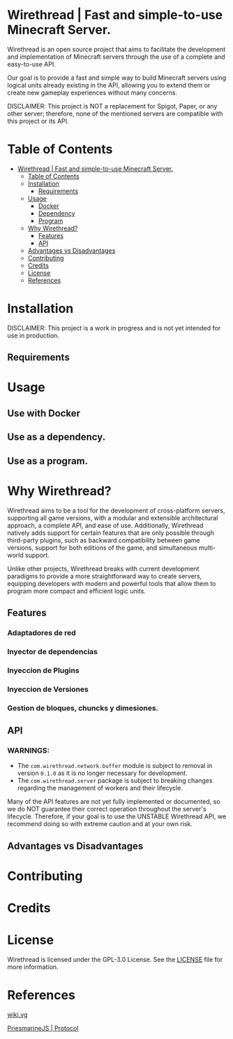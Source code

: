 # Wirethread | Fast and simple-to-use Minecraft Server.

Wirethread is an open source project that aims to facilitate the development and implementation of Minecraft servers
through the use of a complete and easy-to-use API.

Our goal is to provide a fast and simple way to build Minecraft servers using logical units already existing in the API,
allowing you to extend them or create new gameplay experiences without many concerns.

DISCLAIMER: This project is NOT a replacement for Spigot, Paper, or any other server; therefore, none of the mentioned
servers are compatible with this project or its API.

# Table of Contents

- [Wirethread | Fast and simple-to-use Minecraft Server.](#wirethread--fast-and-simple-to-use-minecraft-server)
    - [Table of Contents](#table-of-contents)
    - [Installation](#installation)
        - [Requirements](#requirements)
    - [Usage](#usage)
        - [Docker](#use-with-docker)
        - [Dependency](#use-as-a-dependency)
        - [Program](#use-as-a-program)
    - [Why Wirethread?](#why-wirethread)
        - [Features](#features)
        - [API](#api)
    - [Advantages vs Disadvantages](#advantages-vs-disadvantages)
    - [Contributing](#contributing)
    - [Credits](#credits)
    - [License](#license)
    - [References](#references)

# Installation

DISCLAIMER: This project is a work in progress and is not yet intended for use in production.

## Requirements

# Usage

## Use with Docker

## Use as a dependency.

## Use as a program.

# Why Wirethread?

Wirethread aims to be a tool for the development of cross-platform servers, supporting all game versions, with a modular
and extensible architectural approach, a complete API, and ease of use. Additionally, Wirethread natively adds support
for certain features that are only possible through third-party plugins,
such as backward compatibility between game versions, support for both editions of the game, and simultaneous
multi-world support.

Unlike other projects, Wirethread breaks with current development paradigms to provide a more straightforward way to
create servers, equipping developers with modern and powerful tools that allow them to program more compact and
efficient logic units.

## Features

### Adaptadores de red

### Inyector de dependencias

### Inyeccion de Plugins

### Inyeccion de Versiones

### Gestion de bloques, chuncks y dimesiones.

## API

### WARNINGS:

- The `com.wirethread.network.buffer` module is subject to removal in version `0.1.0` as it is no longer necessary for
  development.
- The `com.wirethread.server` package is subject to breaking changes regarding the management of workers and their
  lifecycle.

Many of the API features are not yet fully implemented or documented, so we do NOT guarantee their correct operation
throughout the server's lifecycle. Therefore, if your goal is to use the UNSTABLE Wirethread API, we recommend doing so
with extreme caution and at your own risk.

## Advantages vs Disadvantages

# Contributing

# Credits

# License

Wirethread is licensed under the GPL-3.0 License. See the [LICENSE](LICENSE) file for more information.

# References

[wiki.vg ](https://minecraft.wiki/w/Minecraft_Wiki:Projects/wiki.vg_merge/Main_Page)

[PriesmarineJS | Protocol ](https://prismarinejs.github.io/minecraft-data/protocol/)
